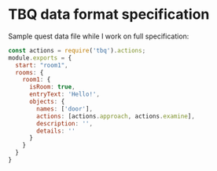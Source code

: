 # TBQ data format specification

Sample quest data file while I work on full specification:

```js
const actions = require('tbq').actions;
module.exports = {
  start: "room1",
  rooms: {
    room1: {
      isRoom: true,
      entryText: 'Hello!',
      objects: {
        names: ['door'],
        actions: [actions.approach, actions.examine],
        description: '',
        details: ''
      }
    }
  }
}
```


